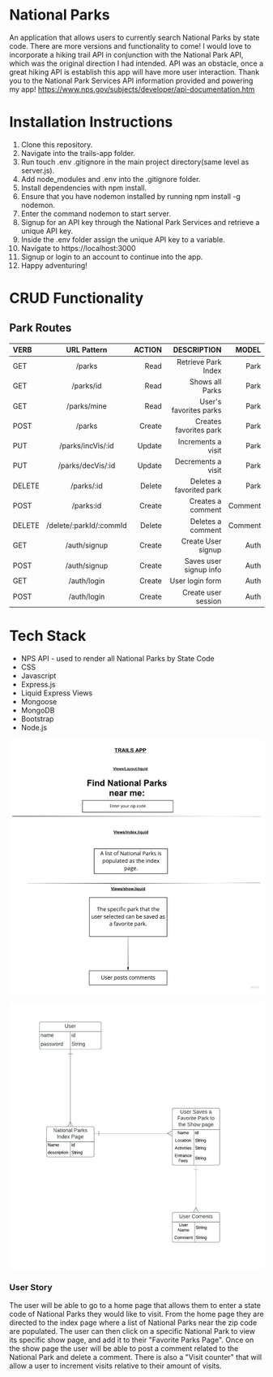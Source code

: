 # National Parks
An application that allows users to currently search National Parks by state code.  There are more versions and functionality to come!  I would love to incorporate a hiking trail API in conjunction with the National Park API, which was the original direction I had intended.  API was an obstacle, once a great hiking API is establish this app will have more user interaction.  Thank you to the National Park Services API information provided and powering my app! https://www.nps.gov/subjects/developer/api-documentation.htm

# Installation Instructions
1. Clone this repository.
2. Navigate into the trails-app folder.
3. Run touch .env .gitignore in the main project directory(same level as server.js).
4. Add node_modules and .env into the .gitignore folder.
5. Install dependencies with npm install.
6. Ensure that you have nodemon installed by running npm install -g nodemon.
7. Enter the command nodemon to start server.
7. Signup for an API key through the National Park Services and retrieve a unique API key.
8. Inside the .env folder assign the unique API key to a variable.
9. Navigate to https://localhost:3000
10. Signup or login to an account to continue into the app.
11. Happy adventuring!

# CRUD Functionality

## Park Routes

| VERB   |    URL Pattern          | ACTION |      DESCRIPTION         |  MODEL |  
| :---   |    :----:               |   ---: |         ---:             |  ---:  |
| GET    |   /parks                |  Read  |  Retrieve Park Index     |  Park  |
| GET    |   /parks/id             |  Read  |  Shows all Parks         |  Park  |
| GET    |    /parks/mine          |  Read  | User's favorites parks   |  Park  |
| POST   |   /parks                | Create | Creates favorites park   |  Park  |
| PUT    | /parks/incVis/:id       | Update |   Increments a visit     |  Park  |
| PUT    | /parks/decVis/:id       | Update |   Decrements a visit     |  Park  |
| DELETE |   /parks/:id            | Delete | Deletes a favorited park |  Park  |
| POST   |   /parks:id             | Create |   Creates a comment      | Comment|
| DELETE | /delete/:parkId/:commId | Delete |   Deletes a comment      | Comment|
| GET    |   /auth/signup          | Create |  Create User signup      |  Auth  |
| POST   |   /auth/signup          | Create |  Saves user signup info  |  Auth  |
| GET    |   /auth/login           | Create |    User login form       |  Auth  |
| POST   |   /auth/login           | Create |  Create user session     |  Auth  |

# Tech Stack

- NPS API - used to render all National Parks by State Code
- CSS
- Javascript
- Express.js
- Liquid Express Views
- Mongoose
- MongoDB
- Bootstrap
- Node.js


![alt text](/Trails%20(1).jpg)

![alt text](/Trail%20ERD%20-%20Salesforce%20schema%20import%20(ERD)%20(1).jpeg)

### User Story
The user will be able to go to a home page that allows them to enter a state code of National Parks they would like to visit.  From the home page they are directed to the index page where a list of National Parks near the zip code are populated.  The user can then click on a specific National Park to view its specific show page, and add it to their "Favorite Parks Page".  Once on the show page the user will be able to post a comment related to the National Park and delete a comment. There is also a "Visit counter" that will allow a user to increment visits relative to their amount of visits.
